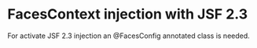 # FacesContext injection with JSF 2.3
For activate JSF 2.3 injection an @FacesConfig annotated class is needed.

